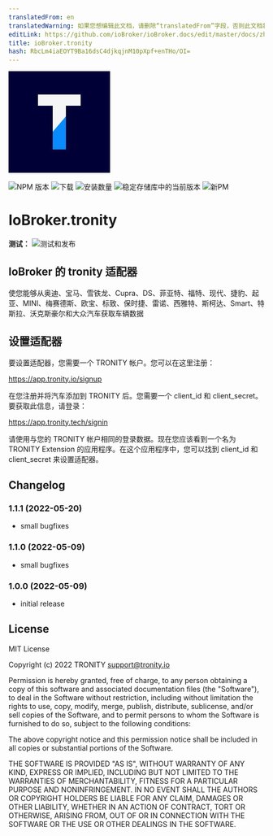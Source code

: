 ```yaml
---
translatedFrom: en
translatedWarning: 如果您想编辑此文档，请删除“translatedFrom”字段，否则此文档将再次自动翻译
editLink: https://github.com/ioBroker/ioBroker.docs/edit/master/docs/zh-cn/adapterref/iobroker.tronity/README.md
title: ioBroker.tronity
hash: RbcLm4iaEOYT9Ba16dsC4djkqjnM10pXpf+enTHo/OI=
---
```

![标识](../../../en/adapterref/iobroker.tronity/admin/tronity.png)

![NPM 版本](https://img.shields.io/npm/v/iobroker.tronity.svg)
![下载](https://img.shields.io/npm/dm/iobroker.tronity.svg)
![安装数量](https://iobroker.live/badges/tronity-installed.svg)
![稳定存储库中的当前版本](https://iobroker.live/badges/tronity-stable.svg)
![新PM](https://nodei.co/npm/iobroker.tronity.png?downloads=true)

# IoBroker.tronity
**测试：** ![测试和发布](https://github.com/tronity/ioBroker.tronity/workflows/Test%20and%20Release/badge.svg)

## IoBroker 的 tronity 适配器
使您能够从奥迪、宝马、雪铁龙、Cupra、DS、菲亚特、福特、现代、捷豹、起亚、MINI、梅赛德斯、欧宝、标致、保时捷、雷诺、西雅特、斯柯达、Smart、特斯拉、沃克斯豪尔和大众汽车获取车辆数据

## 设置适配器
要设置适配器，您需要一个 TRONITY 帐户。您可以在这里注册：

https://app.tronity.io/signup

在您注册并将汽车添加到 TRONITY 后。您需要一个 client_id 和 client_secret。
要获取此信息，请登录：

https://app.tronity.tech/signin

请使用与您的 TRONITY 帐户相同的登录数据。现在您应该看到一个名为 TRONITY Extension 的应用程序。在这个应用程序中，您可以找到 client_id 和 client_secret 来设置适配器。

## Changelog

<!--
	### **WORK IN PROGRESS**
-->

### 1.1.1 (2022-05-20)

-   small bugfixes

### 1.1.0 (2022-05-09)

-   small bugfixes

### 1.0.0 (2022-05-09)

-   initial release

## License

MIT License

Copyright (c) 2022 TRONITY <support@tronity.io>

Permission is hereby granted, free of charge, to any person obtaining a copy
of this software and associated documentation files (the "Software"), to deal
in the Software without restriction, including without limitation the rights
to use, copy, modify, merge, publish, distribute, sublicense, and/or sell
copies of the Software, and to permit persons to whom the Software is
furnished to do so, subject to the following conditions:

The above copyright notice and this permission notice shall be included in all
copies or substantial portions of the Software.

THE SOFTWARE IS PROVIDED "AS IS", WITHOUT WARRANTY OF ANY KIND, EXPRESS OR
IMPLIED, INCLUDING BUT NOT LIMITED TO THE WARRANTIES OF MERCHANTABILITY,
FITNESS FOR A PARTICULAR PURPOSE AND NONINFRINGEMENT. IN NO EVENT SHALL THE
AUTHORS OR COPYRIGHT HOLDERS BE LIABLE FOR ANY CLAIM, DAMAGES OR OTHER
LIABILITY, WHETHER IN AN ACTION OF CONTRACT, TORT OR OTHERWISE, ARISING FROM,
OUT OF OR IN CONNECTION WITH THE SOFTWARE OR THE USE OR OTHER DEALINGS IN THE
SOFTWARE.
